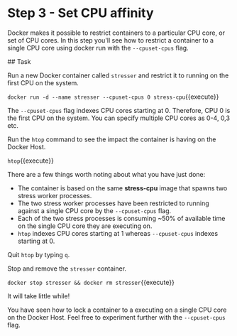 # Step 3 - Set CPU affinity

Docker makes it possible to restrict containers to a particular CPU core, or set of CPU cores. In this step you'll see how to restrict a container to a single CPU core using docker run with the ``--cpuset-cpus`` flag.

## Task

Run a new Docker container called `stresser` and restrict it to running on the first CPU on the system.


`docker run -d --name stresser --cpuset-cpus 0 stress-cpu`{{execute}}

The ``--cpuset-cpus`` flag indexes CPU cores starting at 0. Therefore, CPU 0 is the first CPU on the system. You can specify multiple CPU cores as 0-4, 0,3 etc.


Run the `htop` command to see the impact the container is having on the Docker Host.


`htop`{{execute}}


There are a few things worth noting about what you have just done:

- The container is based on the same **stress-cpu** image that spawns two stress worker processes.
- The two stress worker processes have been restricted to running against a single CPU core by the ``--cpuset-cpus`` flag.
- Each of the two stress processes is consuming ~50% of available time on the single CPU core they are executing on.
- `htop` indexes CPU cores starting at 1 whereas ``--cpuset-cpus`` indexes starting at 0.

Quit `htop` by typing `q`.

Stop and remove the `stresser` container.

`docker stop stresser && docker rm stresser`{{execute}}

It will take little while!

You have seen how to lock a container to a executing on a single CPU core on the Docker Host. Feel free to experiment further with the ``--cpuset-cpus`` flag.
